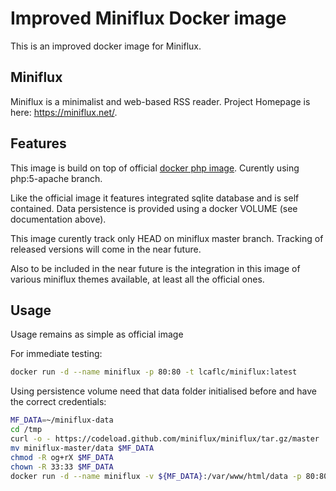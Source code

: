 Improved Miniflux Docker image
==============================

This is an improved docker image for Miniflux.

Miniflux
--------

Miniflux is a minimalist and web-based RSS reader.
Project Homepage is here: <https://miniflux.net/>.

Features
--------

This image is build on top of official [docker php image](https://hub.docker.com/_/php/). Curently using php:5-apache branch.

Like the official image it features integrated sqlite database and is self contained. Data persistence is provided using a docker VOLUME (see documentation above).

This image curently track only HEAD on miniflux master branch. Tracking of released versions will come in the near future.

Also to be included in the near future is the integration in this image of various miniflux themes available, at least all the official ones.

Usage
-----

Usage remains as simple as official image

For immediate testing:
```bash
docker run -d --name miniflux -p 80:80 -t lcaflc/miniflux:latest
```

Using persistence volume need that data folder initialised before and have the correct credentials:
```bash
MF_DATA=~/miniflux-data
cd /tmp
curl -o - https://codeload.github.com/miniflux/miniflux/tar.gz/master | tar zxvf - miniflux-master/data
mv miniflux-master/data $MF_DATA
chmod -R og+rX $MF_DATA
chown -R 33:33 $MF_DATA
docker run -d --name miniflux -v ${MF_DATA}:/var/www/html/data -p 80:80 -t lcaflc/miniflux:latest
```
